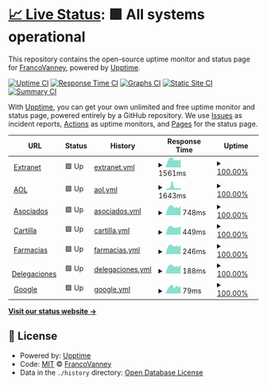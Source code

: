 # [📈 Live Status](https://flvanney.github.io/OSAMuptime): <!--live status--> **🟩 All systems operational**

This repository contains the open-source uptime monitor and status page for [FrancoVanney](https://flvanney.github.io/OSAMuptime), powered by [Upptime](https://github.com/upptime/upptime).

[![Uptime CI](https://github.com/flvanney/OSAMuptime/workflows/Uptime%20CI/badge.svg)](https://github.com/flvanney/OSAMuptime/actions?query=workflow%3A%22Uptime+CI%22)
[![Response Time CI](https://github.com/flvanney/OSAMuptime/workflows/Response%20Time%20CI/badge.svg)](https://github.com/flvanney/OSAMuptime/actions?query=workflow%3A%22Response+Time+CI%22)
[![Graphs CI](https://github.com/flvanney/OSAMuptime/workflows/Graphs%20CI/badge.svg)](https://github.com/flvanney/OSAMuptime/actions?query=workflow%3A%22Graphs+CI%22)
[![Static Site CI](https://github.com/flvanney/OSAMuptime/workflows/Static%20Site%20CI/badge.svg)](https://github.com/flvanney/OSAMuptime/actions?query=workflow%3A%22Static+Site+CI%22)
[![Summary CI](https://github.com/flvanney/OSAMuptime/workflows/Summary%20CI/badge.svg)](https://github.com/flvanney/OSAMuptime/actions?query=workflow%3A%22Summary+CI%22)

With [Upptime](https://upptime.js.org), you can get your own unlimited and free uptime monitor and status page, powered entirely by a GitHub repository. We use [Issues](https://github.com/flvanney/OSAMuptime/issues) as incident reports, [Actions](https://github.com/flvanney/OSAMuptime/actions) as uptime monitors, and [Pages](https://flvanney.github.io/OSAMuptime) for the status page.

<!--start: status pages-->
<!-- This summary is generated by Upptime (https://github.com/upptime/upptime) -->
<!-- Do not edit this manually, your changes will be overwritten -->
<!-- prettier-ignore -->
| URL | Status | History | Response Time | Uptime |
| --- | ------ | ------- | ------------- | ------ |
| <img alt="" src="https://icons.duckduckgo.com/ip3/extranet.osam.org.ar.ico" height="13"> [Extranet](https://extranet.osam.org.ar/) | 🟩 Up | [extranet.yml](https://github.com/flvanney/OSAMuptime/commits/HEAD/history/extranet.yml) | <details><summary><img alt="Response time graph" src="./graphs/extranet/response-time-week.png" height="20"> 1561ms</summary><br><a href="https://flvanney.github.io/OSAMuptime/history/extranet"><img alt="Response time 1484" src="https://img.shields.io/endpoint?url=https%3A%2F%2Fraw.githubusercontent.com%2Fflvanney%2FOSAMuptime%2FHEAD%2Fapi%2Fextranet%2Fresponse-time.json"></a><br><a href="https://flvanney.github.io/OSAMuptime/history/extranet"><img alt="24-hour response time 1643" src="https://img.shields.io/endpoint?url=https%3A%2F%2Fraw.githubusercontent.com%2Fflvanney%2FOSAMuptime%2FHEAD%2Fapi%2Fextranet%2Fresponse-time-day.json"></a><br><a href="https://flvanney.github.io/OSAMuptime/history/extranet"><img alt="7-day response time 1561" src="https://img.shields.io/endpoint?url=https%3A%2F%2Fraw.githubusercontent.com%2Fflvanney%2FOSAMuptime%2FHEAD%2Fapi%2Fextranet%2Fresponse-time-week.json"></a><br><a href="https://flvanney.github.io/OSAMuptime/history/extranet"><img alt="30-day response time 1923" src="https://img.shields.io/endpoint?url=https%3A%2F%2Fraw.githubusercontent.com%2Fflvanney%2FOSAMuptime%2FHEAD%2Fapi%2Fextranet%2Fresponse-time-month.json"></a><br><a href="https://flvanney.github.io/OSAMuptime/history/extranet"><img alt="1-year response time 1554" src="https://img.shields.io/endpoint?url=https%3A%2F%2Fraw.githubusercontent.com%2Fflvanney%2FOSAMuptime%2FHEAD%2Fapi%2Fextranet%2Fresponse-time-year.json"></a></details> | <details><summary><a href="https://flvanney.github.io/OSAMuptime/history/extranet">100.00%</a></summary><a href="https://flvanney.github.io/OSAMuptime/history/extranet"><img alt="All-time uptime 99.09%" src="https://img.shields.io/endpoint?url=https%3A%2F%2Fraw.githubusercontent.com%2Fflvanney%2FOSAMuptime%2FHEAD%2Fapi%2Fextranet%2Fuptime.json"></a><br><a href="https://flvanney.github.io/OSAMuptime/history/extranet"><img alt="24-hour uptime 100.00%" src="https://img.shields.io/endpoint?url=https%3A%2F%2Fraw.githubusercontent.com%2Fflvanney%2FOSAMuptime%2FHEAD%2Fapi%2Fextranet%2Fuptime-day.json"></a><br><a href="https://flvanney.github.io/OSAMuptime/history/extranet"><img alt="7-day uptime 100.00%" src="https://img.shields.io/endpoint?url=https%3A%2F%2Fraw.githubusercontent.com%2Fflvanney%2FOSAMuptime%2FHEAD%2Fapi%2Fextranet%2Fuptime-week.json"></a><br><a href="https://flvanney.github.io/OSAMuptime/history/extranet"><img alt="30-day uptime 99.91%" src="https://img.shields.io/endpoint?url=https%3A%2F%2Fraw.githubusercontent.com%2Fflvanney%2FOSAMuptime%2FHEAD%2Fapi%2Fextranet%2Fuptime-month.json"></a><br><a href="https://flvanney.github.io/OSAMuptime/history/extranet"><img alt="1-year uptime 98.53%" src="https://img.shields.io/endpoint?url=https%3A%2F%2Fraw.githubusercontent.com%2Fflvanney%2FOSAMuptime%2FHEAD%2Fapi%2Fextranet%2Fuptime-year.json"></a></details>
| <img alt="" src="https://icons.duckduckgo.com/ip3/extranet.osam.org.ar.ico" height="13"> [AOL](https://extranet.osam.org.ar/OSAM) | 🟩 Up | [aol.yml](https://github.com/flvanney/OSAMuptime/commits/HEAD/history/aol.yml) | <details><summary><img alt="Response time graph" src="./graphs/aol/response-time-week.png" height="20"> 1643ms</summary><br><a href="https://flvanney.github.io/OSAMuptime/history/aol"><img alt="Response time 1323" src="https://img.shields.io/endpoint?url=https%3A%2F%2Fraw.githubusercontent.com%2Fflvanney%2FOSAMuptime%2FHEAD%2Fapi%2Faol%2Fresponse-time.json"></a><br><a href="https://flvanney.github.io/OSAMuptime/history/aol"><img alt="24-hour response time 1205" src="https://img.shields.io/endpoint?url=https%3A%2F%2Fraw.githubusercontent.com%2Fflvanney%2FOSAMuptime%2FHEAD%2Fapi%2Faol%2Fresponse-time-day.json"></a><br><a href="https://flvanney.github.io/OSAMuptime/history/aol"><img alt="7-day response time 1643" src="https://img.shields.io/endpoint?url=https%3A%2F%2Fraw.githubusercontent.com%2Fflvanney%2FOSAMuptime%2FHEAD%2Fapi%2Faol%2Fresponse-time-week.json"></a><br><a href="https://flvanney.github.io/OSAMuptime/history/aol"><img alt="30-day response time 1260" src="https://img.shields.io/endpoint?url=https%3A%2F%2Fraw.githubusercontent.com%2Fflvanney%2FOSAMuptime%2FHEAD%2Fapi%2Faol%2Fresponse-time-month.json"></a><br><a href="https://flvanney.github.io/OSAMuptime/history/aol"><img alt="1-year response time 1339" src="https://img.shields.io/endpoint?url=https%3A%2F%2Fraw.githubusercontent.com%2Fflvanney%2FOSAMuptime%2FHEAD%2Fapi%2Faol%2Fresponse-time-year.json"></a></details> | <details><summary><a href="https://flvanney.github.io/OSAMuptime/history/aol">100.00%</a></summary><a href="https://flvanney.github.io/OSAMuptime/history/aol"><img alt="All-time uptime 98.64%" src="https://img.shields.io/endpoint?url=https%3A%2F%2Fraw.githubusercontent.com%2Fflvanney%2FOSAMuptime%2FHEAD%2Fapi%2Faol%2Fuptime.json"></a><br><a href="https://flvanney.github.io/OSAMuptime/history/aol"><img alt="24-hour uptime 100.00%" src="https://img.shields.io/endpoint?url=https%3A%2F%2Fraw.githubusercontent.com%2Fflvanney%2FOSAMuptime%2FHEAD%2Fapi%2Faol%2Fuptime-day.json"></a><br><a href="https://flvanney.github.io/OSAMuptime/history/aol"><img alt="7-day uptime 100.00%" src="https://img.shields.io/endpoint?url=https%3A%2F%2Fraw.githubusercontent.com%2Fflvanney%2FOSAMuptime%2FHEAD%2Fapi%2Faol%2Fuptime-week.json"></a><br><a href="https://flvanney.github.io/OSAMuptime/history/aol"><img alt="30-day uptime 99.96%" src="https://img.shields.io/endpoint?url=https%3A%2F%2Fraw.githubusercontent.com%2Fflvanney%2FOSAMuptime%2FHEAD%2Fapi%2Faol%2Fuptime-month.json"></a><br><a href="https://flvanney.github.io/OSAMuptime/history/aol"><img alt="1-year uptime 97.61%" src="https://img.shields.io/endpoint?url=https%3A%2F%2Fraw.githubusercontent.com%2Fflvanney%2FOSAMuptime%2FHEAD%2Fapi%2Faol%2Fuptime-year.json"></a></details>
| <img alt="" src="https://icons.duckduckgo.com/ip3/extranet.osam.org.ar.ico" height="13"> [Asociados](https://extranet.osam.org.ar/Asociados) | 🟩 Up | [asociados.yml](https://github.com/flvanney/OSAMuptime/commits/HEAD/history/asociados.yml) | <details><summary><img alt="Response time graph" src="./graphs/asociados/response-time-week.png" height="20"> 748ms</summary><br><a href="https://flvanney.github.io/OSAMuptime/history/asociados"><img alt="Response time 933" src="https://img.shields.io/endpoint?url=https%3A%2F%2Fraw.githubusercontent.com%2Fflvanney%2FOSAMuptime%2FHEAD%2Fapi%2Fasociados%2Fresponse-time.json"></a><br><a href="https://flvanney.github.io/OSAMuptime/history/asociados"><img alt="24-hour response time 845" src="https://img.shields.io/endpoint?url=https%3A%2F%2Fraw.githubusercontent.com%2Fflvanney%2FOSAMuptime%2FHEAD%2Fapi%2Fasociados%2Fresponse-time-day.json"></a><br><a href="https://flvanney.github.io/OSAMuptime/history/asociados"><img alt="7-day response time 748" src="https://img.shields.io/endpoint?url=https%3A%2F%2Fraw.githubusercontent.com%2Fflvanney%2FOSAMuptime%2FHEAD%2Fapi%2Fasociados%2Fresponse-time-week.json"></a><br><a href="https://flvanney.github.io/OSAMuptime/history/asociados"><img alt="30-day response time 724" src="https://img.shields.io/endpoint?url=https%3A%2F%2Fraw.githubusercontent.com%2Fflvanney%2FOSAMuptime%2FHEAD%2Fapi%2Fasociados%2Fresponse-time-month.json"></a><br><a href="https://flvanney.github.io/OSAMuptime/history/asociados"><img alt="1-year response time 945" src="https://img.shields.io/endpoint?url=https%3A%2F%2Fraw.githubusercontent.com%2Fflvanney%2FOSAMuptime%2FHEAD%2Fapi%2Fasociados%2Fresponse-time-year.json"></a></details> | <details><summary><a href="https://flvanney.github.io/OSAMuptime/history/asociados">100.00%</a></summary><a href="https://flvanney.github.io/OSAMuptime/history/asociados"><img alt="All-time uptime 98.94%" src="https://img.shields.io/endpoint?url=https%3A%2F%2Fraw.githubusercontent.com%2Fflvanney%2FOSAMuptime%2FHEAD%2Fapi%2Fasociados%2Fuptime.json"></a><br><a href="https://flvanney.github.io/OSAMuptime/history/asociados"><img alt="24-hour uptime 100.00%" src="https://img.shields.io/endpoint?url=https%3A%2F%2Fraw.githubusercontent.com%2Fflvanney%2FOSAMuptime%2FHEAD%2Fapi%2Fasociados%2Fuptime-day.json"></a><br><a href="https://flvanney.github.io/OSAMuptime/history/asociados"><img alt="7-day uptime 100.00%" src="https://img.shields.io/endpoint?url=https%3A%2F%2Fraw.githubusercontent.com%2Fflvanney%2FOSAMuptime%2FHEAD%2Fapi%2Fasociados%2Fuptime-week.json"></a><br><a href="https://flvanney.github.io/OSAMuptime/history/asociados"><img alt="30-day uptime 99.96%" src="https://img.shields.io/endpoint?url=https%3A%2F%2Fraw.githubusercontent.com%2Fflvanney%2FOSAMuptime%2FHEAD%2Fapi%2Fasociados%2Fuptime-month.json"></a><br><a href="https://flvanney.github.io/OSAMuptime/history/asociados"><img alt="1-year uptime 98.87%" src="https://img.shields.io/endpoint?url=https%3A%2F%2Fraw.githubusercontent.com%2Fflvanney%2FOSAMuptime%2FHEAD%2Fapi%2Fasociados%2Fuptime-year.json"></a></details>
| <img alt="" src="https://icons.duckduckgo.com/ip3/extranet.osam.org.ar.ico" height="13"> [Cartilla](https://extranet.osam.org.ar/Consulta/cartilla) | 🟩 Up | [cartilla.yml](https://github.com/flvanney/OSAMuptime/commits/HEAD/history/cartilla.yml) | <details><summary><img alt="Response time graph" src="./graphs/cartilla/response-time-week.png" height="20"> 449ms</summary><br><a href="https://flvanney.github.io/OSAMuptime/history/cartilla"><img alt="Response time 850" src="https://img.shields.io/endpoint?url=https%3A%2F%2Fraw.githubusercontent.com%2Fflvanney%2FOSAMuptime%2FHEAD%2Fapi%2Fcartilla%2Fresponse-time.json"></a><br><a href="https://flvanney.github.io/OSAMuptime/history/cartilla"><img alt="24-hour response time 504" src="https://img.shields.io/endpoint?url=https%3A%2F%2Fraw.githubusercontent.com%2Fflvanney%2FOSAMuptime%2FHEAD%2Fapi%2Fcartilla%2Fresponse-time-day.json"></a><br><a href="https://flvanney.github.io/OSAMuptime/history/cartilla"><img alt="7-day response time 449" src="https://img.shields.io/endpoint?url=https%3A%2F%2Fraw.githubusercontent.com%2Fflvanney%2FOSAMuptime%2FHEAD%2Fapi%2Fcartilla%2Fresponse-time-week.json"></a><br><a href="https://flvanney.github.io/OSAMuptime/history/cartilla"><img alt="30-day response time 517" src="https://img.shields.io/endpoint?url=https%3A%2F%2Fraw.githubusercontent.com%2Fflvanney%2FOSAMuptime%2FHEAD%2Fapi%2Fcartilla%2Fresponse-time-month.json"></a><br><a href="https://flvanney.github.io/OSAMuptime/history/cartilla"><img alt="1-year response time 824" src="https://img.shields.io/endpoint?url=https%3A%2F%2Fraw.githubusercontent.com%2Fflvanney%2FOSAMuptime%2FHEAD%2Fapi%2Fcartilla%2Fresponse-time-year.json"></a></details> | <details><summary><a href="https://flvanney.github.io/OSAMuptime/history/cartilla">100.00%</a></summary><a href="https://flvanney.github.io/OSAMuptime/history/cartilla"><img alt="All-time uptime 99.24%" src="https://img.shields.io/endpoint?url=https%3A%2F%2Fraw.githubusercontent.com%2Fflvanney%2FOSAMuptime%2FHEAD%2Fapi%2Fcartilla%2Fuptime.json"></a><br><a href="https://flvanney.github.io/OSAMuptime/history/cartilla"><img alt="24-hour uptime 100.00%" src="https://img.shields.io/endpoint?url=https%3A%2F%2Fraw.githubusercontent.com%2Fflvanney%2FOSAMuptime%2FHEAD%2Fapi%2Fcartilla%2Fuptime-day.json"></a><br><a href="https://flvanney.github.io/OSAMuptime/history/cartilla"><img alt="7-day uptime 100.00%" src="https://img.shields.io/endpoint?url=https%3A%2F%2Fraw.githubusercontent.com%2Fflvanney%2FOSAMuptime%2FHEAD%2Fapi%2Fcartilla%2Fuptime-week.json"></a><br><a href="https://flvanney.github.io/OSAMuptime/history/cartilla"><img alt="30-day uptime 99.87%" src="https://img.shields.io/endpoint?url=https%3A%2F%2Fraw.githubusercontent.com%2Fflvanney%2FOSAMuptime%2FHEAD%2Fapi%2Fcartilla%2Fuptime-month.json"></a><br><a href="https://flvanney.github.io/OSAMuptime/history/cartilla"><img alt="1-year uptime 98.81%" src="https://img.shields.io/endpoint?url=https%3A%2F%2Fraw.githubusercontent.com%2Fflvanney%2FOSAMuptime%2FHEAD%2Fapi%2Fcartilla%2Fuptime-year.json"></a></details>
| <img alt="" src="https://icons.duckduckgo.com/ip3/extranet.osam.org.ar.ico" height="13"> [Farmacias](https://extranet.osam.org.ar/Consulta/farmacias) | 🟩 Up | [farmacias.yml](https://github.com/flvanney/OSAMuptime/commits/HEAD/history/farmacias.yml) | <details><summary><img alt="Response time graph" src="./graphs/farmacias/response-time-week.png" height="20"> 246ms</summary><br><a href="https://flvanney.github.io/OSAMuptime/history/farmacias"><img alt="Response time 400" src="https://img.shields.io/endpoint?url=https%3A%2F%2Fraw.githubusercontent.com%2Fflvanney%2FOSAMuptime%2FHEAD%2Fapi%2Ffarmacias%2Fresponse-time.json"></a><br><a href="https://flvanney.github.io/OSAMuptime/history/farmacias"><img alt="24-hour response time 273" src="https://img.shields.io/endpoint?url=https%3A%2F%2Fraw.githubusercontent.com%2Fflvanney%2FOSAMuptime%2FHEAD%2Fapi%2Ffarmacias%2Fresponse-time-day.json"></a><br><a href="https://flvanney.github.io/OSAMuptime/history/farmacias"><img alt="7-day response time 246" src="https://img.shields.io/endpoint?url=https%3A%2F%2Fraw.githubusercontent.com%2Fflvanney%2FOSAMuptime%2FHEAD%2Fapi%2Ffarmacias%2Fresponse-time-week.json"></a><br><a href="https://flvanney.github.io/OSAMuptime/history/farmacias"><img alt="30-day response time 237" src="https://img.shields.io/endpoint?url=https%3A%2F%2Fraw.githubusercontent.com%2Fflvanney%2FOSAMuptime%2FHEAD%2Fapi%2Ffarmacias%2Fresponse-time-month.json"></a><br><a href="https://flvanney.github.io/OSAMuptime/history/farmacias"><img alt="1-year response time 432" src="https://img.shields.io/endpoint?url=https%3A%2F%2Fraw.githubusercontent.com%2Fflvanney%2FOSAMuptime%2FHEAD%2Fapi%2Ffarmacias%2Fresponse-time-year.json"></a></details> | <details><summary><a href="https://flvanney.github.io/OSAMuptime/history/farmacias">100.00%</a></summary><a href="https://flvanney.github.io/OSAMuptime/history/farmacias"><img alt="All-time uptime 99.24%" src="https://img.shields.io/endpoint?url=https%3A%2F%2Fraw.githubusercontent.com%2Fflvanney%2FOSAMuptime%2FHEAD%2Fapi%2Ffarmacias%2Fuptime.json"></a><br><a href="https://flvanney.github.io/OSAMuptime/history/farmacias"><img alt="24-hour uptime 100.00%" src="https://img.shields.io/endpoint?url=https%3A%2F%2Fraw.githubusercontent.com%2Fflvanney%2FOSAMuptime%2FHEAD%2Fapi%2Ffarmacias%2Fuptime-day.json"></a><br><a href="https://flvanney.github.io/OSAMuptime/history/farmacias"><img alt="7-day uptime 100.00%" src="https://img.shields.io/endpoint?url=https%3A%2F%2Fraw.githubusercontent.com%2Fflvanney%2FOSAMuptime%2FHEAD%2Fapi%2Ffarmacias%2Fuptime-week.json"></a><br><a href="https://flvanney.github.io/OSAMuptime/history/farmacias"><img alt="30-day uptime 99.87%" src="https://img.shields.io/endpoint?url=https%3A%2F%2Fraw.githubusercontent.com%2Fflvanney%2FOSAMuptime%2FHEAD%2Fapi%2Ffarmacias%2Fuptime-month.json"></a><br><a href="https://flvanney.github.io/OSAMuptime/history/farmacias"><img alt="1-year uptime 98.82%" src="https://img.shields.io/endpoint?url=https%3A%2F%2Fraw.githubusercontent.com%2Fflvanney%2FOSAMuptime%2FHEAD%2Fapi%2Ffarmacias%2Fuptime-year.json"></a></details>
| <img alt="" src="https://icons.duckduckgo.com/ip3/extranet.osam.org.ar.ico" height="13"> [Delegaciones](https://extranet.osam.org.ar/Consulta/) | 🟩 Up | [delegaciones.yml](https://github.com/flvanney/OSAMuptime/commits/HEAD/history/delegaciones.yml) | <details><summary><img alt="Response time graph" src="./graphs/delegaciones/response-time-week.png" height="20"> 188ms</summary><br><a href="https://flvanney.github.io/OSAMuptime/history/delegaciones"><img alt="Response time 293" src="https://img.shields.io/endpoint?url=https%3A%2F%2Fraw.githubusercontent.com%2Fflvanney%2FOSAMuptime%2FHEAD%2Fapi%2Fdelegaciones%2Fresponse-time.json"></a><br><a href="https://flvanney.github.io/OSAMuptime/history/delegaciones"><img alt="24-hour response time 217" src="https://img.shields.io/endpoint?url=https%3A%2F%2Fraw.githubusercontent.com%2Fflvanney%2FOSAMuptime%2FHEAD%2Fapi%2Fdelegaciones%2Fresponse-time-day.json"></a><br><a href="https://flvanney.github.io/OSAMuptime/history/delegaciones"><img alt="7-day response time 188" src="https://img.shields.io/endpoint?url=https%3A%2F%2Fraw.githubusercontent.com%2Fflvanney%2FOSAMuptime%2FHEAD%2Fapi%2Fdelegaciones%2Fresponse-time-week.json"></a><br><a href="https://flvanney.github.io/OSAMuptime/history/delegaciones"><img alt="30-day response time 181" src="https://img.shields.io/endpoint?url=https%3A%2F%2Fraw.githubusercontent.com%2Fflvanney%2FOSAMuptime%2FHEAD%2Fapi%2Fdelegaciones%2Fresponse-time-month.json"></a><br><a href="https://flvanney.github.io/OSAMuptime/history/delegaciones"><img alt="1-year response time 263" src="https://img.shields.io/endpoint?url=https%3A%2F%2Fraw.githubusercontent.com%2Fflvanney%2FOSAMuptime%2FHEAD%2Fapi%2Fdelegaciones%2Fresponse-time-year.json"></a></details> | <details><summary><a href="https://flvanney.github.io/OSAMuptime/history/delegaciones">100.00%</a></summary><a href="https://flvanney.github.io/OSAMuptime/history/delegaciones"><img alt="All-time uptime 99.19%" src="https://img.shields.io/endpoint?url=https%3A%2F%2Fraw.githubusercontent.com%2Fflvanney%2FOSAMuptime%2FHEAD%2Fapi%2Fdelegaciones%2Fuptime.json"></a><br><a href="https://flvanney.github.io/OSAMuptime/history/delegaciones"><img alt="24-hour uptime 100.00%" src="https://img.shields.io/endpoint?url=https%3A%2F%2Fraw.githubusercontent.com%2Fflvanney%2FOSAMuptime%2FHEAD%2Fapi%2Fdelegaciones%2Fuptime-day.json"></a><br><a href="https://flvanney.github.io/OSAMuptime/history/delegaciones"><img alt="7-day uptime 100.00%" src="https://img.shields.io/endpoint?url=https%3A%2F%2Fraw.githubusercontent.com%2Fflvanney%2FOSAMuptime%2FHEAD%2Fapi%2Fdelegaciones%2Fuptime-week.json"></a><br><a href="https://flvanney.github.io/OSAMuptime/history/delegaciones"><img alt="30-day uptime 99.92%" src="https://img.shields.io/endpoint?url=https%3A%2F%2Fraw.githubusercontent.com%2Fflvanney%2FOSAMuptime%2FHEAD%2Fapi%2Fdelegaciones%2Fuptime-month.json"></a><br><a href="https://flvanney.github.io/OSAMuptime/history/delegaciones"><img alt="1-year uptime 98.85%" src="https://img.shields.io/endpoint?url=https%3A%2F%2Fraw.githubusercontent.com%2Fflvanney%2FOSAMuptime%2FHEAD%2Fapi%2Fdelegaciones%2Fuptime-year.json"></a></details>
| <img alt="" src="https://icons.duckduckgo.com/ip3/www.google.com.ico" height="13"> [Google](https://www.google.com) | 🟩 Up | [google.yml](https://github.com/flvanney/OSAMuptime/commits/HEAD/history/google.yml) | <details><summary><img alt="Response time graph" src="./graphs/google/response-time-week.png" height="20"> 79ms</summary><br><a href="https://flvanney.github.io/OSAMuptime/history/google"><img alt="Response time 111" src="https://img.shields.io/endpoint?url=https%3A%2F%2Fraw.githubusercontent.com%2Fflvanney%2FOSAMuptime%2FHEAD%2Fapi%2Fgoogle%2Fresponse-time.json"></a><br><a href="https://flvanney.github.io/OSAMuptime/history/google"><img alt="24-hour response time 86" src="https://img.shields.io/endpoint?url=https%3A%2F%2Fraw.githubusercontent.com%2Fflvanney%2FOSAMuptime%2FHEAD%2Fapi%2Fgoogle%2Fresponse-time-day.json"></a><br><a href="https://flvanney.github.io/OSAMuptime/history/google"><img alt="7-day response time 79" src="https://img.shields.io/endpoint?url=https%3A%2F%2Fraw.githubusercontent.com%2Fflvanney%2FOSAMuptime%2FHEAD%2Fapi%2Fgoogle%2Fresponse-time-week.json"></a><br><a href="https://flvanney.github.io/OSAMuptime/history/google"><img alt="30-day response time 81" src="https://img.shields.io/endpoint?url=https%3A%2F%2Fraw.githubusercontent.com%2Fflvanney%2FOSAMuptime%2FHEAD%2Fapi%2Fgoogle%2Fresponse-time-month.json"></a><br><a href="https://flvanney.github.io/OSAMuptime/history/google"><img alt="1-year response time 113" src="https://img.shields.io/endpoint?url=https%3A%2F%2Fraw.githubusercontent.com%2Fflvanney%2FOSAMuptime%2FHEAD%2Fapi%2Fgoogle%2Fresponse-time-year.json"></a></details> | <details><summary><a href="https://flvanney.github.io/OSAMuptime/history/google">100.00%</a></summary><a href="https://flvanney.github.io/OSAMuptime/history/google"><img alt="All-time uptime 99.37%" src="https://img.shields.io/endpoint?url=https%3A%2F%2Fraw.githubusercontent.com%2Fflvanney%2FOSAMuptime%2FHEAD%2Fapi%2Fgoogle%2Fuptime.json"></a><br><a href="https://flvanney.github.io/OSAMuptime/history/google"><img alt="24-hour uptime 100.00%" src="https://img.shields.io/endpoint?url=https%3A%2F%2Fraw.githubusercontent.com%2Fflvanney%2FOSAMuptime%2FHEAD%2Fapi%2Fgoogle%2Fuptime-day.json"></a><br><a href="https://flvanney.github.io/OSAMuptime/history/google"><img alt="7-day uptime 100.00%" src="https://img.shields.io/endpoint?url=https%3A%2F%2Fraw.githubusercontent.com%2Fflvanney%2FOSAMuptime%2FHEAD%2Fapi%2Fgoogle%2Fuptime-week.json"></a><br><a href="https://flvanney.github.io/OSAMuptime/history/google"><img alt="30-day uptime 100.00%" src="https://img.shields.io/endpoint?url=https%3A%2F%2Fraw.githubusercontent.com%2Fflvanney%2FOSAMuptime%2FHEAD%2Fapi%2Fgoogle%2Fuptime-month.json"></a><br><a href="https://flvanney.github.io/OSAMuptime/history/google"><img alt="1-year uptime 97.78%" src="https://img.shields.io/endpoint?url=https%3A%2F%2Fraw.githubusercontent.com%2Fflvanney%2FOSAMuptime%2FHEAD%2Fapi%2Fgoogle%2Fuptime-year.json"></a></details>

<!--end: status pages-->

[**Visit our status website →**](https://flvanney.github.io/OSAMuptime)

## 📄 License

- Powered by: [Upptime](https://github.com/upptime/upptime)
- Code: [MIT](./LICENSE) © [FrancoVanney](https://flvanney.github.io/OSAMuptime)
- Data in the `./history` directory: [Open Database License](https://opendatacommons.org/licenses/odbl/1-0/)
